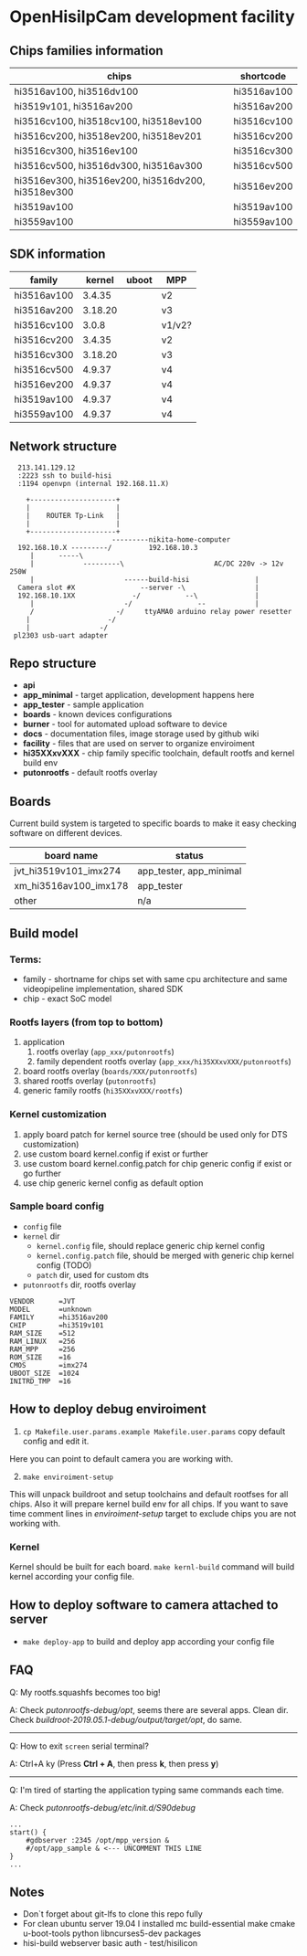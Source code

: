 # OpenHisiIpCam development facility

## Chips families information

| chips                                                 | shortcode     |
|-------------------------------------------------------|---------------|
| hi3516av100, hi3516dv100                              | hi3516av100   |
| hi3519v101,  hi3516av200                              | hi3516av200   |
| hi3516cv100, hi3518cv100, hi3518ev100                 | hi3516cv100   |
| hi3516cv200, hi3518ev200, hi3518ev201                 | hi3516cv200   |
| hi3516cv300, hi3516ev100                              | hi3516cv300   |
| hi3516cv500, hi3516dv300, hi3516av300                 | hi3516cv500   |
| hi3516ev300, hi3516ev200, hi3516dv200, hi3518ev300    | hi3516ev200   |
| hi3519av100                                           | hi3519av100   |
| hi3559av100                                           | hi3559av100   |

## SDK information

|family     |kernel |uboot  |MPP    |
|-----------|-------|-------|-------|
|hi3516av100|3.4.35 |       |v2
|hi3516av200|3.18.20|       |v3
|hi3516cv100|3.0.8  |       |v1/v2?
|hi3516cv200|3.4.35 |       |v2
|hi3516cv300|3.18.20|       |v3
|hi3516cv500|4.9.37 |       |v4
|hi3516ev200|4.9.37 |       |v4
|hi3519av100|4.9.37 |       |v4
|hi3559av100|4.9.37 |       |v4


## Network structure

```
  213.141.129.12                                                                   
  :2223 ssh to build-hisi                                                          
  :1194 openvpn (internal 192.168.11.X)                                            
                                                                                   
    +---------------------+                                                        
    |                     |                                                        
    |    ROUTER Tp-Link   |                                                        
    |                     |                                                        
    +---------------------+                                                        
                         ---------nikita-home-computer                             
  192.168.10.X ---------/         192.168.10.3                                     
     |      -----\                                                                 
     |            ---------\                      AC/DC 220v -> 12v 250W           
     |                      ------build-hisi                |                      
  Camera slot #X                --server -\                 |                      
  192.168.10.1XX              -/           --\              |                      
     |                      -/                --            |                      
     /                    -/     ttyAMA0 arduino relay power resetter              
    |                   -/                                                         
    |                 -/                                                           
 pl2303 usb-uart adapter                                                           
```

## Repo structure

* **api**
* **app_minimal** - target application, development happens here
* **app_tester** - sample application
* **boards** - known devices configurations
* **burner** - tool for automated upload software to device
* **docs** - documentation files, image storage used by github wiki
* **facility** - files that are used on server to organize enviroiment
* **hi35XXxvXXX** - chip family specific toolchain, default rootfs and kernel build env
* **putonrootfs** - default rootfs overlay

## Boards

Current build system is targeted to specific boards to make it easy checking software on different devices.

| board name            | status                  |
|-----------------------|-------------------------|
| jvt_hi3519v101_imx274 | app_tester, app_minimal |
| xm_hi3516av100_imx178 | app_tester              |
| other                 | n/a                     |

## Build model
### Terms:
* family - shortname for chips set with same cpu architecture and same videopipeline implementation, shared SDK
* chip - exact SoC model

### Rootfs layers (from top to bottom)

1. application
   1. rootfs overlay (```app_xxx/putonrootfs```)
   2. family dependent rootfs overlay (```app_xxx/hi35XXxvXXX/putonrootfs```)
2. board rootfs overlay (```boards/XXX/putonrootfs```)
3. shared rootfs overlay (```putonrootfs```)
4. generic family rootfs (```hi35XXxvXXX/rootfs```)

### Kernel customization

1. apply board patch for kernel source tree (should be used only for DTS customization)
2. use custom board kernel.config if exist or further
3. use custom board kernel.config.patch for chip generic config if exist or go further
2. use chip generic kernel config as default option

### Sample board config

* ```config``` file
* ```kernel``` dir
  * ```kernel.config``` file, should replace generic chip kernel config
  * ```kernel.config.patch``` file, should be merged with generic chip kernel config (TODO)
  * ```patch``` dir, used for custom dts
* ```putonrootfs``` dir, rootfs overlay

```
VENDOR      =JVT
MODEL       =unknown
FAMILY      =hi3516av200
CHIP        =hi3519v101
RAM_SIZE    =512
RAM_LINUX   =256
RAM_MPP     =256
ROM_SIZE    =16
CMOS        =imx274
UBOOT_SIZE  =1024
INITRD_TMP  =16
```


## How to deploy debug enviroiment

1. ```cp Makefile.user.params.example Makefile.user.params``` copy default config and edit it.

Here you can point to default camera you are working with.

2. ```make enviroiment-setup```

This will unpack buildroot and setup toolchains and default rootfses for all chips.
Also it will prepare kernel build env for all chips.
If you want to save time comment lines in *enviroiment-setup* target to exclude chips you are not working with.


### Kernel

Kernel should be built for each board. 
```make kernl-build``` command will build kernel according your config file.

## How to deploy software to camera attached to server
* ```make deploy-app``` to build and deploy app according your config file

## FAQ

Q: My rootfs.squashfs becomes too big!

A: Check *putonrootfs-debug/opt*, seems there are several apps. Clean dir. Check *buildroot-2019.05.1-debug/output/target/opt*, do same.

---

Q: How to exit ```screen``` serial terminal?

A: Ctrl+A ky (Press **Ctrl + A**, then press **k**, then press **y**)

---

Q: I'm tired of starting the application typing same commands each time.

A: Check *putonrootfs-debug/etc/init.d/S90debug*

```
...
start() {
    #gdbserver :2345 /opt/mpp_version &
    #/opt/app_sample & <--- UNCOMMENT THIS LINE
}
...
```

## Notes

* Don`t forget about git-lfs to clone this repo fully
* For clean ubuntu server 19.04 I installed mc build-essential make cmake u-boot-tools python libncurses5-dev packages
* hisi-build webserver basic auth - test/hisilicon


